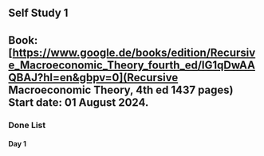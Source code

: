 ## Self Study 1

Book: [https://www.google.de/books/edition/Recursive_Macroeconomic_Theory_fourth_ed/IG1qDwAAQBAJ?hl=en&gbpv=0](Recursive Macroeconomic Theory, 4th ed 1437 pages)
Start date: 01 August 2024.
---
  

### Done List

#### Day 1 
